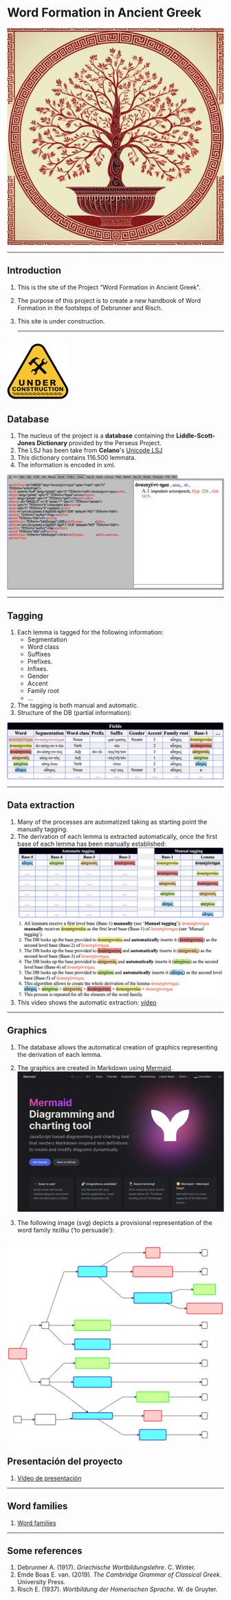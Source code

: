 

# Word Formation in Ancient Greek
![](Images/Classic_Tree_02.jpeg)

---

## Introduction

1. This is the site of the Project “Word Formation in Ancient Greek”.
2. The purpose of this project is to create a new handbook of Word Formation in the footsteps of Debrunner and Risch.
3. This site is under construction.

   ---
   
![](Images/Site_under_construction_02.png) 
---
## Database

1. The nucleus of the project is a **database** containing the **Liddle-Scott-Jones Dictionary** provided by the Perseus Project. 
2. The LSJ has been take from **Celano**'s  [Unicode LSJ](https://github.com/gcelano/LSJ_GreekUnicode)
3. This dictionary contains 116.500 lemmata.
4. The information is encoded in xml.
   
![Πείθω](Images/DataBase_XML.png)

---
## Tagging

1. Each lemma is tagged for the following information:
    - Segmentation
    - Word class
    - Suffixes
    - Prefixes.
    - Infixes.
    - Gender
    - Accent
    - Family root
    - ...
2. The tagging is both manual and automatic.
3. Structure of the DB (partial information):
   
![DB](Images/DB_Structure.png)

---
## Data extraction

1. Many of the processes are automatized taking as starting point the manually tagging.
2. The derivation of each lemma is extracted automatically, once the first base of each lemma has been manually established:
![](Images/Extraction.png)
3. This video shows the automatic extraction: [vídeo](https://youtu.be/Sstu_yzQYnk)

---

## Graphics

1. The database allows the automatical creation of graphics representing the derivation of each lemma.
   
2. The graphics are created in Markdown using [Mermaid](https://mermaid.js.org). 
![](Images/Mermaid.png)

3. The following image (svg) depicts a provisional representation of the word family πείθω (‘to persuade’):

![Πείθω](Images/Peitho_Colores_02.svg)
---
## Presentación del proyecto

1. [Vídeo de presentación](https://youtu.be/Akyy7MvAdGc)

---

## Word families

1. [Word families](Word_Families.md)

---
## Some references

1. Debrunner A. (1917). *Griechische Wortbildungslehre*. C. Winter.
2. Emde Boas E. van. (2019). *The Cambridge Grammar of Classical Greek*. University Press.
3. Risch E. (1937). *Wortbildung der Homerischen Sprache*. W. de Gruyter.
